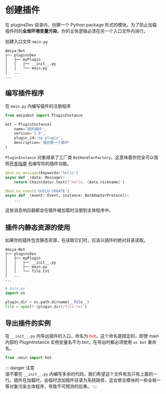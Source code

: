 # 创建插件

在 pluginsDev 目录内，创建一个 Python package 形式的模块。为了防止加载插件时的**全局环境变量污染**。你的业务逻辑必须在另一个入口文件内进行。

创建入口文件 `main.py`

```text {3,4,5}
Amiya-Bot
├── pluginsDev
│   ├── myPlugin
│   │   ├── __init__.py
│   │   └── main.py
│   ...
...
```

## 编写插件程序

在 `main.py` 内编写插件的注册程序

```python
from amiyabot import PluginInstance

bot = PluginInstance(
    name='我的插件',
    version='1.0',
    plugin_id='my-plugin',
    description='我的第一个插件'
)
```

`PluginInstance` 对象继承了工厂类 `BotHandlerFactory`，这意味着你完全可以按照[开发指南](/develop/basic/messageHandler)
去编写你的插件功能。

```python
@bot.on_message(keywords='hello')
async def _(data: Message):
    return Chain(data).text(f'hello, {data.nickname}')

@bot.on_event('GUILD_CREATE')
async def _(event: Event, instance: BotAdapterProtocol):
    ...
```

这些消息响应器都会在插件被加载时注册到主体程序中。

## 插件内静态资源的使用

如果你的插件包含静态资源，在读取它们时，应该以插件的绝对目录读取。

```text {6}
Amiya-Bot
├── pluginsDev
│   ├── myPlugin
│   │   ├── __init__.py
│   │   ├── main.py
│   │   └── file.txt
│   ...
...
```

```python
# main.py
import os

plugin_dir = os.path.dirname(__file__)
file = open(f'{plugin_dir}/file.txt')
```

## 导出插件的实例

在 `__init__.py` 内导出插件的入口，命名为 <span style="color: red">bot</span>。这个命名是固定的，即使 main 内部的
PluginInstance 实例变量名不为 bot，在导出时都必须使用 `as bot` 重命名。

```python
from .main import bot
```

::: danger 注意<br>
请不要在 `__init__.py`
内编写多余的代码，我们希望这个文件有且只有上面的一行。插件在加载时，会临时添加插件目录为系统路径，这会使主模块的一些全局一等对象污染主体程序，导致不可预测的后果。
:::
